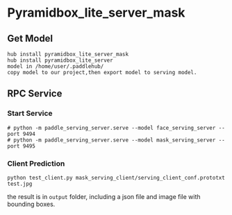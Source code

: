 # Pyramidbox_lite_server_mask

## Get Model
```
hub install pyramidbox_lite_server_mask
hub install pyramidbox_lite_server
model in /home/user/.paddlehub/
copy model to our project,then export model to serving model.
```

## RPC Service

### Start Service

```
# python -m paddle_serving_server.serve --model face_serving_server --port 9494
# python -m paddle_serving_server.serve --model mask_serving_server --port 9495
```

### Client Prediction

```
python test_client.py mask_serving_client/serving_client_conf.prototxt test.jpg
```

the result is in `output` folder, including a json file and image file with bounding boxes.
